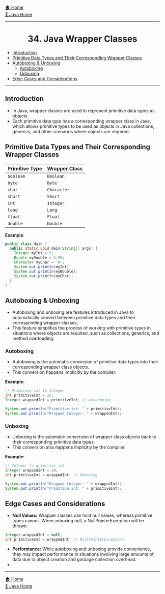 [🏠 Home](../../../README.md) <br/>
[🍵 Java Home](../Java.md)

<hr/>

<h1 style="text-align: center">34. Java Wrapper Classes</h1>

- [Introduction](#introduction)
- [Primitive Data Types and Their Corresponding Wrapper Classes](#primitive-data-types-and-their-corresponding-wrapper-classes)
- [Autoboxing \& Unboxing](#autoboxing--unboxing)
  - [Autoboxing](#autoboxing)
  - [Unboxing](#unboxing)
- [Edge Cases and Considerations](#edge-cases-and-considerations)

<hr/>

## Introduction


- In Java, wrapper classes are used to represent primitive data types as objects. 
- Each primitive data type has a corresponding wrapper class in Java, which allows primitive types to be used as objects in Java collections, generics, and other scenarios where objects are required.

## Primitive Data Types and Their Corresponding Wrapper Classes

| Primitive Type | Wrapper Class  |
| -------------- | -------------- |
| `boolean`      | `Boolean`      |
| `byte`         | `Byte`         |
| `char`         | `Character`    |
| `short`        | `Short`        |
| `int`          | `Integer`      |
| `long`         | `Long`         |
| `float`        | `Float`        |
| `double`       | `Double`       |

**Example:**
```java
public class Main {
  public static void main(String[] args) {
    Integer myInt = 5;
    Double myDouble = 5.99;
    Character myChar = 'A';
    System.out.println(myInt);
    System.out.println(myDouble);
    System.out.println(myChar);
  }
}
```

## Autoboxing & Unboxing

- Autoboxing and unboxing are features introduced in Java to automatically convert between primitive data types and their corresponding wrapper classes. 
- This feature simplifies the process of working with primitive types in situations where objects are required, such as collections, generics, and method overloading.

### Autoboxing

- Autoboxing is the automatic conversion of primitive data types into their corresponding wrapper class objects. 
- This conversion happens implicitly by the compiler.

**Example:**
```java
// Primitive int to Integer
int primitiveInt = 10;
Integer wrappedInt = primitiveInt; // Autoboxing

System.out.println("Primitive int: " + primitiveInt);
System.out.println("Wrapped Integer: " + wrappedInt);
```

### Unboxing

- Unboxing is the automatic conversion of wrapper class objects back to their corresponding primitive data types. 
- This conversion also happens implicitly by the compiler.

**Example:**
```java
// Integer to primitive int
Integer wrappedInt = 20;
int primitiveInt = wrappedInt; // Unboxing

System.out.println("Wrapped Integer: " + wrappedInt);
System.out.println("Primitive int: " + primitiveInt);
```

## Edge Cases and Considerations

- **Null Values:** Wrapper classes can hold null values, whereas primitive types cannot. When unboxing null, a NullPointerException will be thrown.

```java
Integer wrappedInt = null;
int primitiveInt = wrappedInt; // NullPointerException
```

- **Performance:** While autoboxing and unboxing provide convenience, they may impact performance in situations involving large amounts of data due to object creation and garbage collection overhead.
- 
<hr/>

[🏠 Home](../../../README.md) <br/>
[🍵 Java Home](../Java.md)
